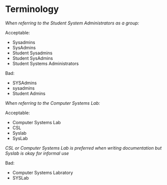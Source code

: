 # Terminology

_When referring to the Student System Administrators as a group:_

Acceptable:

* Sysadmins
* SysAdmins
* Student Sysadmins
* Student SysAdmins
* Student Systems Administrators

Bad:

* SYSAdmins
* sysadmins
* Student Admins

_When referring to the Computer Systems Lab:_

Acceptable:

* Computer Systems Lab
* CSL
* Syslab
* SysLab

_CSL or Computer Systems Lab is preferred when writing documentation but Syslab is okay for informal use_

Bad:

* Computer Systems Labratory
* SYSLab



